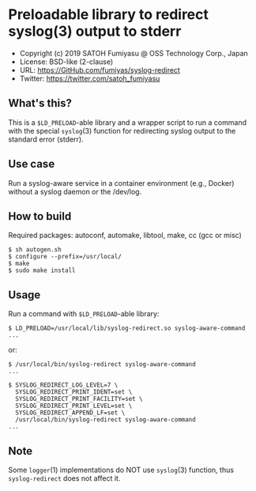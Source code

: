 Preloadable library to redirect syslog(3) output to stderr
======================================================================

  * Copyright (c) 2019 SATOH Fumiyasu @ OSS Technology Corp., Japan
  * License: BSD-like (2-clause)
  * URL: <https://GitHub.com/fumiyas/syslog-redirect>
  * Twitter: <https://twitter.com/satoh_fumiyasu>

What's this?
---------------------------------------------------------------------

This is a `$LD_PRELOAD`-able library and a wrapper script to
run a command with the special `syslog`(3) function for redirecting
syslog output to the standard error (stderr).

Use case
---------------------------------------------------------------------

Run a syslog-aware service in a container environment (e.g., Docker)
without a syslog daemon or the /dev/log.

How to build
---------------------------------------------------------------------

Required packages: autoconf, automake, libtool, make, cc (gcc or misc)

```console
$ sh autogen.sh
$ configure --prefix=/usr/local/
$ make
$ sudo make install
```

Usage
---------------------------------------------------------------------

Run a command with `$LD_PRELOAD`-able library:

```console
$ LD_PRELOAD=/usr/local/lib/syslog-redirect.so syslog-aware-command
...
```

or:

```console
$ /usr/local/bin/syslog-redirect syslog-aware-command
...
```

```console
$ SYSLOG_REDIRECT_LOG_LEVEL=7 \
  SYSLOG_REDIRECT_PRINT_IDENT=set \
  SYSLOG_REDIRECT_PRINT_FACILITY=set \
  SYSLOG_REDIRECT_PRINT_LEVEL=set \
  SYSLOG_REDIRECT_APPEND_LF=set \
  /usr/local/bin/syslog-redirect syslog-aware-command
...
```

Note
---------------------------------------------------------------------

Some `logger`(1) implementations do NOT use `syslog`(3) function,
thus `syslog-redirect` does not affect it.
